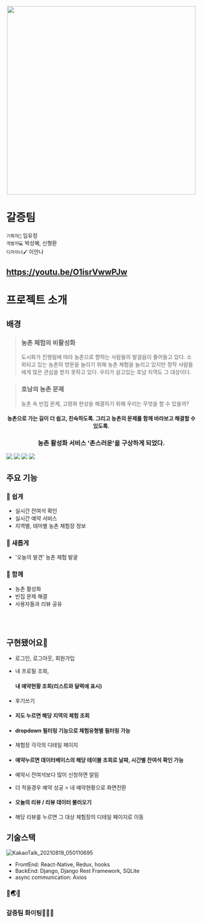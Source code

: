  <p align="center">
 <img src="/front_app/src/assets/loginLogo.png" width="500">
  </p>

# 갈증팀

` 기획자📑 ` 임유정 <br/>
` 개발자💻 ` 박성혜, 신형환 <br/>
` 디자이너🖌 ` 이안나

## https://youtu.be/O1isrVwwPJw

# 프로젝트 소개
## 배경
><h3>농촌 체험의 비활성화</h3>
> 도시화가 진행됨에 따라 농촌으로 향하는 사람들의 발걸음이 줄어들고 있다. 소외되고 있는 농촌의 방문을 늘리기 위해 농촌 체험을 늘리고 있지만 정작 사람들에게 많은 관심을 받지 못하고 있다. 우리가 살고있는 호남 지역도 그 대상이다.


> <h3>호남의 농촌 문제</h3>
> 농촌 속 빈집 문제, 고령화 현상을 해결하기 위해 우리는 무엇을 할 수 있을까?


<h4 align='center'>농촌으로 가는 길이 더 쉽고, 친숙하도록. 그리고 농촌의 문제를 함께 바라보고 해결할 수 있도록.</h4>
<h3 align='center'>농촌 활성화 서비스 '촌스러운'을 구상하게 되었다.</h4>

<image src="/images/1.png">
<image src="/images/1.png">
<image src="/images/3.png">
<image src="/images/4.png">


## 주요 기능
### 💚 쉽게
- 실시간 잔여석 확인
- 실시간 예약 서비스
- 지역별, 테마별 농촌 체험장 정보

### 💚 새롭게
- '오늘의 발견' 농촌 체험 발굴

### 💚 함께
- 농촌 활성화
- 빈집 문제 해결
- 사용자들과 리뷰 공유

<br /> <br />


## 구현됐어요🤗

- 로그인, 로그아웃, 회원가입

- 내 프로필 조회, <h4>내 예약현황 조회(리스트와 달력에 표시)</h4>
- 후기쓰기
- <h4>지도 누르면 해당 지역의 체험 조회</h4>
- <h4>dropdown 필터링 기능으로 체험유형별 필터링 가능</h4>

- 체험장 각각의 디테일 페이지
- <h4>예약누르면 데이터베이스의 해당 테이블 조회로 날짜, 시간별 잔여석 확인 가능</h4>
- 예약시 잔여석보다 많이 신청하면 알림
- 더 적을경우 예약 성공 > 내 예약현황으로 화면전환

- <h4>오늘의 리뷰 / 리뷰 데이터 불러오기</h4>
- 해당 리뷰를 누르면 그 대상 체험장의 디테일 페이지로 이동




## 기술스택
![KakaoTalk_20210819_050110695](https://user-images.githubusercontent.com/37640219/129989566-a968806c-1e92-427b-a8fd-18de04564eb7.png)

- FrontEnd: React-Native, Redux, hooks
- BackEnd: Django, Django Rest Framework, SQLite
- async communication: Axios

### 👀🌏💙
### 갈증팀 화이팅🤗🤗🤗
###
